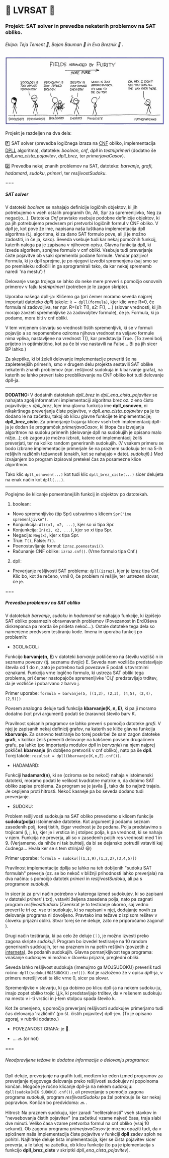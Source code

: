 :hibiscus: LVRSAT :hibiscus:
========

### Projekt: SAT solver in prevedba nekaterih problemov na SAT obliko.


###### Ekipa: Teja Tement :bee:, Bojan Bauman :beer: in Eva Breznik :octopus: .


![Zaenkrat kr ena random slikica...](/slikica.gif)


Projekt je razdeljen na dva dela:

:one: SAT solver (prevedba logičnega izraza na [CNF](http://en.wikipedia.org/wiki/Conjunctive_normal_form) obliko, implementacija [DPLL](http://en.wikipedia.org/wiki/DPLL_algorithm) algoritma), datoteke: *boolean*, *cnf*, *dpll* in *testniprimeri* (dodatno še *dpll_ena_cista_pojavitev*, *dpll_brez*, ter *primerjavaCasov*). 

:two: Prevedba nekaj znanih problemov na SAT, datoteke: *barvanje*, *grafi*, *hadamard*, *sudoku*, *primeri*, ter *resljivostSudoku*.


===
##### SAT solver
V datoteki *boolean* se nahajajo definicije logičnih objektov, ki jih potrebujemo v vseh ostalih programih (In, Ali, Spr za spremenljivko, Neg za negacijo...). Datoteka *Cnf*  pravtako vsebuje podobne definicije objektov, ki pa jih potrebujemo predvsem pri pretvorbi logičnih formul v CNF obliko.
V *dpll* je, kot pove že ime, napisana naša luštkana implementacija dpll algoritma (t.j. algoritma, ki za dano SAT formulo pove, ali ji je možno zadostiti, in če ja, kako). Seveda vsebuje tudi kar nekaj pomožnih funkcij, katerih naloga pa je zapisana v njihovem opisu.
Glavna funkcija dpll, ki izvede algoritem, sprejme formulo v cnf obliki. Vsebuje tudi preverjanje čiste pojavitve ob vsaki spremembi podane formule. Vendar pazljivo! Formula, ki jo dpll sprejme, je po njegovi izvedbi spremenjena (saj smo se po premisleku odločili in ga sprogramirali tako, da kar nekaj sprememb naredi 'na mestu') !

Delovanje vsega trojega se lahko do neke mere preveri s pomočjo osnovnih primerov v fajlu *testniprimeri* (potreben je le zagon skripte).

Uporaba našega dpll-ja: 
 Kličemo ga (pri čemer moramo seveda najprej importati datoteko *dpll*) takole: `R = dpll(formula)`, kjer klic vrne R=0, če formula ni zadovoljiva, ter npr. R={s1: T(), s2: F(), ...} (slovar vrednosti, ki jih morajo zavzeti spremenljivke za zadovoljitev formule), če je. Formula, ki jo podamo, mora biti v cnf obliki. 

V tem vrnjenem slovarju so vrednosti tistih spremenljivk, ki se v formuli pojavijo a so nepomembne oziroma njihova vrednost na veljavo formule nima vpliva, nastavljene na vrednost T(), kar predstavlja True. (To zveni bolj prijetno in optimistično, kot pa če bi vse nastavili na False... Bi pa jih sicer BP lahko.)

Za skeptike, ki bi želeli delovanje implementacije preveriti še na zapletenejših primerih, smo v drugem delu projekta sestavili SAT oblike nekaterih znanih problemov (npr. rešljivost sudokuja in k barvanje grafa), na katerih se lahko preveri tako preoblikovanje na CNF obliko kot tudi delovanje dpll-ja.

***
**DODATNO:**
V dodatnih datotekah *dpll_brez* in *dpll_ena_cista_pojavitev* se nahajata zgolj informativni implementaciji algoritma brez oz. z eno čisto pojavitvijo;
v *dpll_brez*, kjer ima glavna funkcija ime **dpll_osnoven**, ni nikakršnega preverjanja čiste pojavitve, v *dpll_ena_cista_pojavitev* pa je to dodano le na začetku, takoj ob klicu glavne funkcije te implementacije; **dpll_brez_ciste**. 
Za primerjanje trajanja klicev vseh treh implementacij dpll-ja je dodan še programček *primerjavaCasov*, ki štopa čas izvajanja algoritmov na sudoku primerih (delovanje dpll na sudokujih je opisano malo nižje...);
 ob zagonu je možno izbrati, katere od implementacij želiš preverjati, ter na koliko random generiranih sudokujih. (V vsakem primeru se bodo izbrane 
implementacije primerjale še na praznem sudokuju ter na 5-ih rešljivih različnih težavnosti (enakih, kot se nahajajo v datot. *sudokuji*).)
Med izvajanjem bo program izpisoval pretekel čas za posamezne klice algoritmov.

Tako klic `dpll_osnoven(...)` kot tudi klic `dpll_brez_ciste(...)` sicer delujeta na enak način kot `dpll(...)`.
***

Poglejmo še klicanje pomembnejših funkcij in objektov po datotekah.

1. boolean:
  * Novo spremenljivko (tip Spr) ustvarimo s klicem `Spr("ime spremenljivke")`.
  * Konjunkcija: `Ali(x1, x2, ...)`, kjer so xi tipa Spr.
  * Konjunkcija: `In(x1, x2, ...)`, kjer so xi tipa Spr.
  * Negacija: `Neg(x)`, kjer x tipa Spr.
  * True: `T()`, False: `F()`.
  * Poenostavljanje formul: `izraz.poenostavi()`.
  * Računanje CNF oblike: `izraz.cnf()`. (Vrne formulo tipa Cnf.)
2. dpll:
  * Preverjanje rešljivosti SAT problema: `dpll(izraz)`, kjer je izraz tipa Cnf. Klic bo, kot že rečeno, vrnil 0, če problem ni rešljiv, ter ustrezen slovar, če je.



===
##### Prevedba problemov na SAT obliko
V datotekah *barvanje*, *sudoku* in *hadamard* se nahajajo funkcije, ki izpišejo SAT obliko posamezih obravnavanih problemov (Povezanost in ErdOševa diskrepanca pa morda še prideta nekoč...). Ostale datoteke tega dela so namenjene predvsem testiranju kode. 
Imena in uporaba funkcij po problemih:



* 3COL/kCOL:

Funkcijo **barvanje(n, E)** v datoteki *barvanje* pokličemo na številu vozlišč n in seznamu povezav (tj. seznamu dvojic) E. Seveda nam vozlišča predstavljajo števila od 1 do n, zato je potrebno tudi povezave E podati s tovrstnimi oznakami.
Funkcija vrne logično formulo, ki ustreza SAT obliki tega problema, pri čemer nastopajoče spremenljivke 'Ci.j' predstavljajo trditev, da je vozlišče i pobarvano z barvo j.

Primer uporabe: `formula = barvanje(5, [(1,3), (2,3), (4,5), (2,4), (2,5)])`

Povsem analogno deluje tudi funkcija **kbarvanje(K, n, E)**, ki pa ji moramo dodatno (kot prvi argument) podati še (naravno) število barv K.

Pravilnost spisanih programov se lahko preveri s pomočjo datoteke *grafi*. V njej je zapisanih nekaj definicij grafov, na katerih se kliče glavna funkcija **kbarvanje**. Za osnovno testiranje bo torej poskrbel že sam zagon datoteke **grafi**, v kolikor želiš preveriti delovanje na kakšnem povsem drugačnem grafu, pa lahko (po importanju modulov *dpll* in *barvanje*) na njem najprej pokličeš **kbarvanje** (in dobljeno pretvoriš v cnf obliko), nato pa še **dpll**. Torej takole: `rezultat = dpll(kbarvanje(K,n,E).cnf())`.


* HADAMARD:

Funkciji **hadamard(n)**, ki se (oziroma se bo nekoč) nahaja v istoimenski datoteki, moramo podati le velikost kvadratne matrike n, da dobimo SAT obliko zapisa problema. Za program se je javila :octopus:, tako da bo najbrž trajalo. Je cepljena proti hitrosti. Nekoč kasneje pa bo seveda dodano tudi preverjanje.


* SUDOKU:

Problem rešljivosti sudokuja na SAT obliko prevedemo s klicem funkcije **sudoku(polja)** istoimenske datoteke. Kot argument ji podamo seznam zasedenih polj, torej tistih, čigar vrednost je že podana. Polja predstavimo s trojicami (i, j, k), kjer je i vrstica in j stolpec polja, k pa vrednost, ki se nahaja v njem.
Funkcija ne preverja, ali so v zasedenih poljih res vrednosti med 1 in 9. (Verjamemo, da nihče ni tak buhtelj, da bi se dejansko potrudil vstaviti kaj čudnega... Hvala ker se s tem strinjaš! :smiley:)

Primer uporabe: `formula = sudoku([(1,1,9),(1,2,2),(3,4,5)])`

Pravilnost implementacije dpllja se lahko na teh dobljenih "sudoku SAT formulah" preverja (oz. se bo nekoč v bližnji prihodnosti lahko preverjala) na dva načina: s pomočjo datotek *primeri* in *resljivostSudoku*, ali pa s programom *sudokuji*. 

In sicer je za prvi način potrebno v katerega izmed sudokujev, ki so zapisani v datoteki *primeri* (.txt), vstaviti željena zasedena polja, nato pa zagnati program *resljivostSudoku* (Zaenkrat je to testiranje okorno, saj vedno preveri le tri oz. vse tri sudokuje, ki so napisani v njej, dodajanje novih za delovanje programa ni dovoljeno. Pravtako ima težave z izpisom rešitev v človeku prijazni obliki. Stvar torej še ne deluje, zato ne priporočamo zagona! ).

Drugi način testiranja, ki pa celo že deluje ( :grey_exclamation: ), je možno izvesti preko zagona skripte *sudokuji*. Program bo izvedel testiranje na 10 random generiranih sudokujih, ter na praznem in na petih rešljivih (povzetih z [interneta](http://www.websudoku.com/)), že podanih sudokujih.
Glavna pomanjkljivost tega programa: vnašanje sudokujev ni možno v človeku prijazni, pregledni obliki.

Seveda lahko rešljivost sudokuja (imenujmo ga MOJSUDOKU) preveriš tudi ročno: `dpll(sudoku(MOJSUDOKU).cnf())`. Kot je razloženo že v opisu *dpll*-ja, v primeru nerešljivosti ta klic vrne 0, sicer pa slovar.

Spremenljivke v slovarju, ki ga dobimo po klicu dpll-ja na nekem sudoku-ju, imajo zopet obliko trojic i,j,k, ki predstavljajo trditev, da v rešenem sudokuju na mesto v i-ti vrstici in j-tem stolpcu spada število k.

Kot že omenjeno, s pomočjo preverjanj rešljivosti sudokujev primerjamo tudi čas delovanja 'različnih' (po št. čistih pojavitev) dpll-jev. (To je opisano zgoraj, v rubriki dodatno.)

* POVEZANOST GRAFA: je :toilet:.

* ... :soon: (or not)


===

###### Neodpravljene težave in dodatne informacije o delovanju programov:

Dpll deluje, preverjanje na grafih tudi, medtem ko eden izmed programov za preverjanje njegovega delovanja preko rešljivosti sudokujev ni popolnoma končan. Mogoče je ročno klicanje dpll-ja na nekem sudokuju: `dpll(sudoku(NEK SUDOKU).cnf())`, ali preverjanje s pomočjo zagona programa *sudokuji*, program *resljivostSudoku* pa žal potrebuje še kar nekaj popravkov. Končan bo predvidoma: :soon: .

Hitrost: Na praznem sudokuju, kjer zaradi "neliteralnosti" vseh stavkov in "nevsebovanja čistih pojavitev" (na začetku) vzame največ časa, traja slabi dve minuti. Veliko časa vzame pretvorba formul na cnf obliko (vsaj 10 sekund).
Ob zagonu programa *primerjavaCasov* je mozno opaziti tudi, da v splošnem naša implementacija čiste pojavitve v funkciji **dpll** zadev sploh ne pohitri. Najhitreje deluje tista implementacija, kjer se čista pojavitev sicer preverja, a le takoj na začetku, ob klicu funkcije 
(to pa je iplementacija s funkcijo **dpll_brez_ciste** v skriptki *dpll_ena_cista_pojavitev*).
